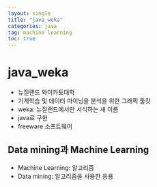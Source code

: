 ```yaml
---
layout: single
title: "java_weka"
categories: java
tag: machine learning
toc: true
---
```


# java_weka

- 뉴질랜드 와이카토대학
- 기계학습 및 데이터 마이닝을 분석을 위한 그래픽 툴킷
- weka: 뉴질랜드에서만 서식하는 새 이름
- java로 구현
- freeware 소프트웨어

## Data mining과 Machine Learning

- Machine Learning: 알고리즘
- Data mining: 알고리즘을 사용한 응용